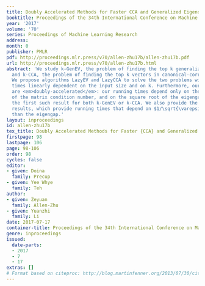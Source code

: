 ```yaml
---
title: Doubly Accelerated Methods for Faster CCA and Generalized Eigendecomposition
booktitle: Proceedings of the 34th International Conference on Machine Learning
year: '2017'
volume: '70'
series: Proceedings of Machine Learning Research
address: 
month: 0
publisher: PMLR
pdf: http://proceedings.mlr.press/v70/allen-zhu17b/allen-zhu17b.pdf
url: http://proceedings.mlr.press/v70/allen-zhu17b.html
abstract: 'We study k-GenEV, the problem of finding the top k generalized eigenvectors,
  and k-CCA, the problem of finding the top k vectors in canonical-correlation analysis.
  We propose algorithms LazyEV and LazyCCA to solve the two problems with running
  times linearly dependent on the input size and on k. Furthermore, our algorithms
  are <em>doubly-accelerated</em>: our running times depend only on the square root
  of the matrix condition number, and on the square root of the eigengap. This is
  the first such result for both k-GenEV or k-CCA. We also provide the first gap-free
  results, which provide running times that depend on $1/\sqrt{\varepsilon}$ rather
  than the eigengap.'
layout: inproceedings
id: allen-zhu17b
tex_title: Doubly Accelerated Methods for Faster {CCA} and Generalized Eigendecomposition
firstpage: 98
lastpage: 106
page: 98-106
order: 98
cycles: false
editor:
- given: Doina
  family: Precup
- given: Yee Whye
  family: Teh
author:
- given: Zeyuan
  family: Allen-Zhu
- given: Yuanzhi
  family: Li
date: 2017-07-17
container-title: Proceedings of the 34th International Conference on Machine Learning
genre: inproceedings
issued:
  date-parts:
  - 2017
  - 7
  - 17
extras: []
# Format based on citeproc: http://blog.martinfenner.org/2013/07/30/citeproc-yaml-for-bibliographies/
---
```

